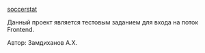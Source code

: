 [soccerstat](https://zamdikhanov.github.io/soccerstat/)

Данный проект является тестовым заданием для входа на поток Frontend.

Автор: Замдиханов А.Х.
